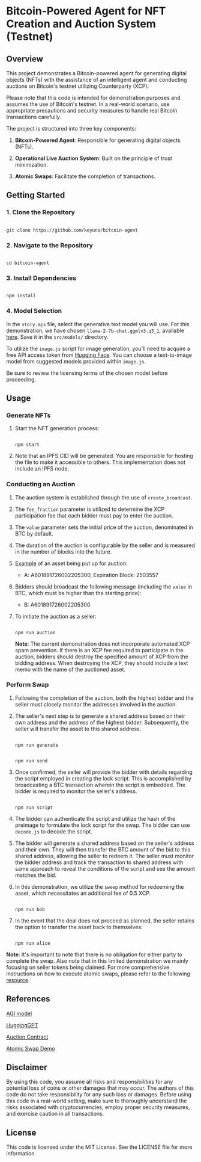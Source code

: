 # Bitcoin-Powered Agent for NFT Creation and Auction System (Testnet)

## Overview

This project demonstrates a Bitcoin-powered agent for generating digital objects (NFTs) with the assistance of an intelligent agent and conducting auctions on Bitcoin's testnet utilizing Counterparty (XCP).

Please note that this code is intended for demonstration purposes and assumes the use of Bitcoin's testnet. In a real-world scenario, use appropriate precautions and security measures to handle real Bitcoin transactions carefully.

The project is structured into three key components:

1. **Bitcoin-Powered Agent**: Responsible for generating digital objects (NFTs).

2. **Operational Live Auction System**: Built on the principle of trust minimization.

3. **Atomic Swaps**: Facilitate the completion of transactions.
   

## Getting Started

### 1. Clone the Repository

```

git clone https://github.com/keyuno/bitcoin-agent

```

### 2. Navigate to the Repository

```

cd bitcoin-agent

```

### 3. Install Dependencies

```

npm install

```

### 4. Model Selection

In the `story.mjs` file, select the generative text model you will use. For this demonstration, we have chosen `llama-2-7b-chat.ggmlv3.q5_1`, available [here](https://huggingface.co/TheBloke/Llama-2-7B-Chat-GGML). Save it in the `src/models/` directory.

To utilize the `image.js` script for image generation, you'll need to acquire a free API access token from [Hugging Face](https://huggingface.co/docs/hub/security-tokens). You can choose a text-to-image model from suggested models provided within `image.js`. 

Be sure to review the licensing terms of the chosen model before proceeding.

## Usage

### Generate NFTs

1. Start the NFT generation process:

   ```
   
   npm start
   
   ```

2. Note that an IPFS CID will be generated. You are responsible for hosting the file to make it accessible to others. This implementation does not include an IPFS node.

### Conducting an Auction

1. The auction system is established through the use of `create_broadcast`.

2. The `fee_fraction` parameter is utilized to determine the XCP participation fee that each bidder must pay to enter the auction.

3. The `value` parameter sets the initial price of the auction, denominated in BTC by default.

4. The duration of the auction is configurable by the seller and is measured in the number of blocks into the future.

5. [Example](https://testnet.xchain.io/tx/34474) of an asset being put up for auction:  


   - A: A601891726002205300, Expiration Block: 2503557

6. Bidders should broadcast the following message (including the `value` in BTC, which must be higher than the starting price):
  

   - B: A601891726002205300


7. To initiate the auction as a seller:

     ```
     
     npm run auction
     
     ```


   **Note**: The current demonstration does not incorporate automated XCP spam prevention. If there is an XCP fee required to participate in the auction, bidders should destroy the specified amount of XCP from the bidding address. When destroying the XCP, they should include a text memo with the name of the auctioned asset.

### Perform Swap

1. Following the completion of the auction, both the highest bidder and the seller must closely monitor the addresses involved in the auction.

2. The seller's next step is to generate a shared address based on their own address and the address of the highest bidder. Subsequently, the seller will transfer the asset to this shared address.

   ```
   
   npm run generate
   
   ```

   ```
   
   npm run send
   
   ```

3. Once confirmed, the seller will provide the bidder with details regarding the script employed in creating the lock script. This is accomplished by broadcasting a BTC transaction wherein the script is embedded. The bidder is required to monitor the seller's address. 

    ```
    
   npm run script
    
   ```

4. The bidder can authenticate the script and utilize the hash of the preimage to formulate the lock script for the swap. The bidder can use `decode.js` to decode the script. 

5. The bidder will generate a shared address based on the seller's address and their own. They will then transfer the BTC amount of the bid to this shared address, allowing the seller to redeem it. The seller must monitor the bidder address and track the transaction to shared address with same approach to reveal the conditions of the script and see the amount matches the bid. 

6. In this demonstration, we utilize the `sweep` method for redeeming the asset, which necessitates an additional fee of 0.5 XCP.

   ```
   
   npm run bob
   
   ```

7. In the event that the deal does not proceed as planned, the seller retains the option to transfer the asset back to themselves:

      ```
   
   npm run alice
    
      ```


 **Note**: It's important to note that there is no obligation for either party to complete the swap. Also note that in this limited demonstration we mainly focusing on seller tokens being claimed. For more comprehensive instructions on how to execute atomic swaps, please refer to the following [resource](https://github.com/keyuno/atomic-swap-xcp).


## References

[AGI model](https://key.studio/#/?id=agi-model)

[HuggingGPT](https://arxiv.org/abs/2303.17580)

[Auction Contract](https://forums.counterparty.io/t/cip-auction-contract/6254)

[Atomic Swap Demo](https://github.com/keyuno/atomic-swap-xcp)


## Disclaimer

By using this code, you assume all risks and responsibilities for any potential loss of coins or other damages that may occur. The authors of this code do not take responsibility for any such loss or damages. Before using this code in a real-world setting, make sure to thoroughly understand the risks associated with cryptocurrencies, employ proper security measures, and exercise caution in all transactions.

## License

This code is licensed under the MIT License. See the LICENSE file for more information.

